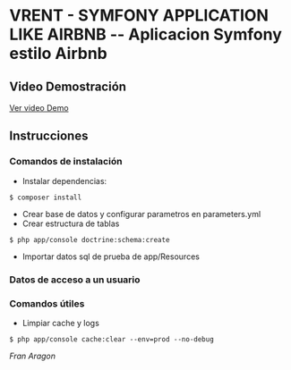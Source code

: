 # VRENT - SYMFONY APPLICATION LIKE AIRBNB -- Aplicacion Symfony estilo Airbnb

## Video Demostración

[Ver video Demo][14]

## Instrucciones

### Comandos de instalación

* Instalar dependencias:

 `$ composer install`

* Crear base de datos y configurar parametros en parameters.yml
* Crear estructura de tablas

`$ php app/console doctrine:schema:create`

* Importar datos sql de prueba de app/Resources

### Datos de acceso a un usuario


### Comandos útiles

* Limpiar cache y logs

`$ php app/console cache:clear --env=prod --no-debug`

[14]: https://www.youtube.com

*Fran Aragon*